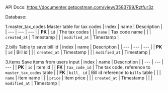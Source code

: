 API Docs: https://documenter.getpostman.com/view/3583799/Rztfur3z

Database:

1.master_tax_codes
Master table for tax codes
| index | name | Description |
| --- | --- | --- |
| **PK**  | `id` | The tax codes |
| | `name` | Tax code name |
| | `created_at` | Timestamp |
| | `modified_at` | Timestamp |


2.bills
Table to save bill id
| index | name | Description |
| --- | --- | --- |
| **PK**  | `id` | Bill id |
| | `created_at` | Timestamp |
| | `modified_at` | Timestamp |


3.items
Save items from users input
| index | name | Description |
| --- | --- | --- |
| **PK**  | `id` | item id |
| **FK**  | `tax_code_id` | The tax code, reference to `master_tax_codes` table |
| **FK**  | `bill_ id` | Bill id reference to `bills` table |
| | `name` | Item name |
| | `price` | Item price |
| | `created_at` | Timestamp |
| | `modified_at` | Timestamp |